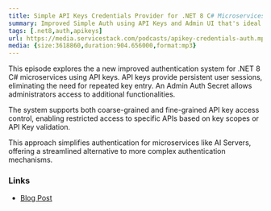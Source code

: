 ```yaml
---
title: Simple API Keys Credentials Provider for .NET 8 C# Microservices
summary: Improved Simple Auth using API Keys and Admin UI that's ideal for .NET 8 C# Microservices
tags: [.net8,auth,apikeys]
url: https://media.servicestack.com/podcasts/apikey-credentials-auth.mp3
media: {size:3618860,duration:904.656000,format:mp3}
---
```


This episode explores the a new improved authentication system for .NET 8 C# microservices using API keys. 
API keys provide persistent user sessions, eliminating the need for repeated key entry. 
An Admin Auth Secret allows administrators access to additional functionalities. 

The system supports both coarse-grained and fine-grained API key access control, enabling restricted access to 
specific APIs based on key scopes or API Key validation. 

This approach simplifies authentication for microservices like AI Servers, offering a streamlined alternative 
to more complex authentication mechanisms.

### Links

- [Blog Post](/posts/apikey-credentials-auth)
